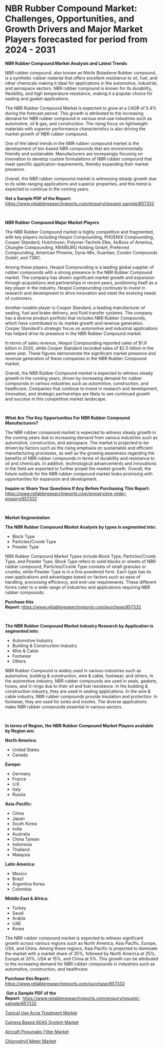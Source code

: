 <p><h1>NBR Rubber Compound Market: Challenges, Opportunities, and Growth Drivers and Major Market Players forecasted for period from 2024 - 2031</h1></p><p><strong>NBR Rubber Compound Market Analysis and Latest Trends</strong></p>
<p><p>NBR rubber compound, also known as Nitrile Butadiene Rubber compound, is a synthetic rubber material that offers excellent resistance to oil, fuel, and other chemicals making it ideal for applications in the automotive, industrial, and aerospace sectors. NBR rubber compound is known for its durability, flexibility, and high temperature resistance, making it a popular choice for sealing and gasket applications.</p><p>The NBR Rubber Compound Market is expected to grow at a CAGR of 5.4% during the forecast period. This growth is attributed to the increasing demand for NBR rubber compound in various end-use industries such as automotive, oil & gas, and construction. The rising focus on lightweight materials with superior performance characteristics is also driving the market growth of NBR rubber compound.</p><p>One of the latest trends in the NBR rubber compound market is the development of bio-based NBR compounds that are environmentally friendly and sustainable. Manufacturers are increasingly focusing on innovation to develop custom formulations of NBR rubber compound that meet specific application requirements, thereby expanding their market presence.</p><p>Overall, the NBR rubber compound market is witnessing steady growth due to its wide-ranging applications and superior properties, and this trend is expected to continue in the coming years.</p></p>
<p><strong>Get a Sample PDF of the Report:&nbsp;</strong> <a href="https://www.reliableresearchreports.com/enquiry/request-sample/857332">https://www.reliableresearchreports.com/enquiry/request-sample/857332</a></p>
<p>&nbsp;</p>
<p><strong>NBR Rubber Compound Major Market Players</strong></p>
<p><p>The NBR Rubber Compound market is highly competitive and fragmented, with key players including Hexpol Compounding, PHOENIX Compounding, Cooper Standard, Hutchinson, Polymer-Technik Elbe, AirBoss of America, Chunghe Compounding, KRAIBURG Holding GmbH, Preferred Compounding, American Phoenix, Dyna-Mix, Guanlian, Condor Compounds GmbH, and TSRC.</p><p>Among these players, Hexpol Compounding is a leading global supplier of rubber compounds with a strong presence in the NBR Rubber Compound market. The company has shown significant market growth and expansion through acquisitions and partnerships in recent years, positioning itself as a key player in the industry. Hexpol Compounding continues to invest in research and development to drive innovation and meet the evolving needs of customers.</p><p>Another notable player is Cooper Standard, a leading manufacturer of sealing, fuel and brake delivery, and fluid transfer systems. The company has a diverse product portfolio that includes NBR Rubber Compounds, which have contributed to its market growth and revenue generation. Cooper Standard's strategic focus on automotive and industrial applications has helped drive its presence in the NBR Rubber Compound market.</p><p>In terms of sales revenue, Hexpol Compounding reported sales of $1.9 billion in 2020, while Cooper Standard recorded sales of $2.5 billion in the same year. These figures demonstrate the significant market presence and revenue generation of these companies in the NBR Rubber Compound market.</p><p>Overall, the NBR Rubber Compound market is expected to witness steady growth in the coming years, driven by increasing demand for rubber compounds in various industries such as automotive, construction, and healthcare. Companies that continue to invest in research and development, innovation, and strategic partnerships are likely to see continued growth and success in this competitive market landscape.</p></p>
<p>&nbsp;</p>
<p><strong>What Are The Key Opportunities For NBR Rubber Compound Manufacturers?</strong></p>
<p><p>The NBR rubber compound market is expected to witness steady growth in the coming years due to increasing demand from various industries such as automotive, construction, and aerospace. The market is projected to be driven by factors such as the rising emphasis on sustainable and efficient manufacturing processes, as well as the growing awareness regarding the benefits of NBR rubber compounds in terms of durability and resistance to oil and chemicals. In addition, technological advancements and innovations in the field are expected to further propel the market growth. Overall, the future outlook for the NBR rubber compound market looks promising with opportunities for expansion and development.</p></p>
<p><strong>Inquire or Share Your Questions If Any Before Purchasing This Report:</strong> <a href="https://www.reliableresearchreports.com/enquiry/pre-order-enquiry/857332">https://www.reliableresearchreports.com/enquiry/pre-order-enquiry/857332</a></p>
<p>&nbsp;</p>
<p><strong>Market Segmentation</strong></p>
<p><strong>The NBR Rubber Compound Market Analysis by types is segmented into:</strong></p>
<p><ul><li>Block Type</li><li>Particles/Crumb Type</li><li>Powder Type</li></ul></p>
<p><p>NBR Rubber Compound Market Types include Block Type, Particles/Crumb Type, and Powder Type. Block Type refers to solid blocks or sheets of NBR rubber compound, Particles/Crumb Type consists of small granules or crumbs, while Powder Type is in a fine powdered form. Each type has its own applications and advantages based on factors such as ease of handling, processing efficiency, and end-use requirements. These different forms cater to a wide range of industries and applications requiring NBR rubber compounds.</p></p>
<p><strong>Purchase this Report:&nbsp;</strong><a href="https://www.reliableresearchreports.com/purchase/857332">https://www.reliableresearchreports.com/purchase/857332</a></p>
<p>&nbsp;</p>
<p><strong>The NBR Rubber Compound Market Industry Research by Application is segmented into:</strong></p>
<p><ul><li>Automotive Industry</li><li>Building & Construction Industry</li><li>Wire & Cable</li><li>Footwear</li><li>Others</li></ul></p>
<p><p>NBR Rubber Compound is widely used in various industries such as automotive, building & construction, wire & cable, footwear, and others. In the automotive industry, NBR rubber compounds are used in seals, gaskets, hoses, and O-rings due to their oil and fuel resistance. In the building & construction industry, they are used in sealing applications. In the wire & cable industry, NBR rubber compounds provide insulation and protection. In footwear, they are used for soles and insoles. The diverse applications make NBR rubber compounds essential in various sectors.</p></p>
<p>&nbsp;</p>
<p><strong>In terms of Region, the NBR Rubber Compound Market Players available by Region are:</strong></p>
<p>
    <p> <strong> North America: </strong>
        <ul>
            <li>United States</li>
            <li>Canada</li>
        </ul>
        </p> 
    <p> <strong> Europe: </strong>
        <ul>
            <li>Germany</li>
            <li>France</li>
            <li>U.K.</li>
            <li>Italy</li>
            <li>Russia</li>
        </ul>
        </p> 
    <p> <strong> Asia-Pacific: </strong>
        <ul>
            <li>China</li>
            <li>Japan</li>
            <li>South Korea</li>
            <li>India</li>
            <li>Australia</li>
            <li>China Taiwan</li>
            <li>Indonesia</li>
            <li>Thailand</li>
            <li>Malaysia</li>
        </ul>
        </p> 
    <p> <strong> Latin America: </strong>
        <ul>
            <li>Mexico</li>
            <li>Brazil</li>
            <li>Argentina Korea</li>
            <li>Colombia</li>
        </ul>
        </p> 
    <p> <strong> Middle East & Africa: </strong>
        <ul>
            <li>Turkey</li>
            <li>Saudi</li>
            <li>Arabia</li>
            <li>UAE</li>
            <li>Korea</li>
        </ul>
    </p>
    </p>
<p><p>The NBR rubber compound market is expected to witness significant growth across various regions such as North America, Asia Pacific, Europe, USA, and China. Among these regions, Asia Pacific is projected to dominate the market with a market share of 35%, followed by North America at 25%, Europe at 20%, USA at 15%, and China at 5%. This growth can be attributed to the increasing demand for NBR rubber compounds in industries such as automotive, construction, and healthcare.</p></p>
<p><strong>Purchase this Report: </strong><a href="https://www.reliableresearchreports.com/purchase/857332">https://www.reliableresearchreports.com/purchase/857332</a></p>
<p>&nbsp;<strong>Get a Sample PDF of the Report:&nbsp;&nbsp;</strong><a href="https://www.reliableresearchreports.com/enquiry/request-sample/857332">https://www.reliableresearchreports.com/enquiry/request-sample/857332</a></p>
<p><strong></strong></p>
<p><p><a href="https://military-diascia-e68.notion.site/Topical-Use-Acne-Treatment-Market-A-Comprehensive-Report-of-its-Market-Share-Growth-Trends-2024--b9e1d034b6414d4594e258dbb169665e">Topical Use Acne Treatment Market</a></p><p><a href="https://view.publitas.com/reportprime-1/insights-into-camera-based-adas-system-market-size-analysing-market-share-trends-and-growth-from-2024-to-2031/">Camera Based ADAS System Market</a></p><p><a href="https://view.publitas.com/reportprime-1/global-aircraft-pneumatic-filter-market-by-types-applications-and-major-players-with-regional-growth-rate-analysis-and-development-situation-from-2024-to-2031/">Aircraft Pneumatic Filter Market</a></p><p><a href="https://view.publitas.com/reportprime-1/chlorophyll-meter-market-analysis-and-market-size-global-industry-overview-market-segmentation-and-forecast-2024-to-2031/">Chlorophyll Meter Market</a></p></p>